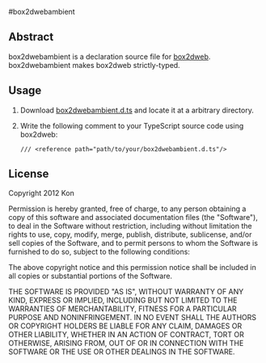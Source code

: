 #box2dwebambient

## Abstract

box2dwebambient is a declaration source file for [box2dweb](http://code.google.com/p/box2dweb/). box2dwebambient makes box2dweb strictly-typed.

## Usage

1. Download [box2dwebambient.d.ts](https://github.com/Kon-KDKTN/box2dwebambient/blob/master/box2dwebambient.d.ts) and locate it at a arbitrary directory.

2. Write the following comment to your TypeScript source code using box2dweb:

    `/// <reference path="path/to/your/box2dwebambient.d.ts"/>`

## License

Copyright 2012 Kon
 
Permission is hereby granted, free of charge, to any person obtaining
a copy of this software and associated documentation files (the
"Software"), to deal in the Software without restriction, including
without limitation the rights to use, copy, modify, merge, publish,
distribute, sublicense, and/or sell copies of the Software, and to
permit persons to whom the Software is furnished to do so, subject to
the following conditions:

The above copyright notice and this permission notice shall be
included in all copies or substantial portions of the Software.

THE SOFTWARE IS PROVIDED "AS IS", WITHOUT WARRANTY OF ANY KIND,
EXPRESS OR IMPLIED, INCLUDING BUT NOT LIMITED TO THE WARRANTIES OF
MERCHANTABILITY, FITNESS FOR A PARTICULAR PURPOSE AND
NONINFRINGEMENT. IN NO EVENT SHALL THE AUTHORS OR COPYRIGHT HOLDERS BE
LIABLE FOR ANY CLAIM, DAMAGES OR OTHER LIABILITY, WHETHER IN AN ACTION
OF CONTRACT, TORT OR OTHERWISE, ARISING FROM, OUT OF OR IN CONNECTION
WITH THE SOFTWARE OR THE USE OR OTHER DEALINGS IN THE SOFTWARE.